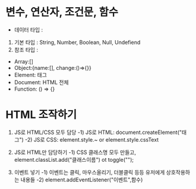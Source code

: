 # 변수, 연산자, 조건문, 함수

- 데이터 타입 :

1. 기본 타입 : String, Number, Boolean, Null, Undefiend
2. 참조 타입 :

- Array:[]
- Object:{name:[], change:()=>{}}
- Element: 태그
- Document: HTML 전체
- Function: () => {}

# HTML 조작하기

1. JS로 HTML/CSS 모두 담당
   -1) JS로 HTML: document.createElement("태그")
   -2) JS로 CSS: element.style.~ or element.style.cssText

2. JS로 HTML만 담당하기
   -1) CSS 클래스명 모두 만들고, element.classList.add("클래스이름") ot toggle("");

3. 이벤트 넣기
   -1) 이벤트는 클릭, 마우스올리기, 더블클릭 등등 유저에게 상호작용하는 내용들
   -2) element.addEventListener("이벤트",함수)
